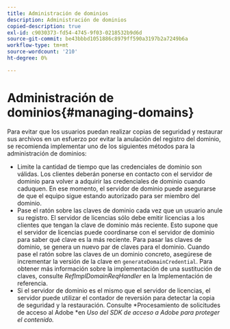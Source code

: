 ```yaml
---
title: Administración de dominios
description: Administración de dominios
copied-description: true
exl-id: c9030373-fd54-4745-9f03-0218532b9d6d
source-git-commit: be43bbbd1051886c8979ff590a3197b2a7249b6a
workflow-type: tm+mt
source-wordcount: '210'
ht-degree: 0%

---
```


# Administración de dominios{#managing-domains}

Para evitar que los usuarios puedan realizar copias de seguridad y restaurar sus archivos en un esfuerzo por evitar la anulación del registro del dominio, se recomienda implementar uno de los siguientes métodos para la administración de dominios:

* Limite la cantidad de tiempo que las credenciales de dominio son válidas. Los clientes deberán ponerse en contacto con el servidor de dominio para volver a adquirir las credenciales de dominio cuando caduquen. En ese momento, el servidor de dominio puede asegurarse de que el equipo sigue estando autorizado para ser miembro del dominio.
* Pase el ratón sobre las claves de dominio cada vez que un usuario anule su registro. El servidor de licencias sólo debe emitir licencias a los clientes que tengan la clave de dominio más reciente. Esto supone que el servidor de licencias puede coordinarse con el servidor de dominio para saber qué clave es la más reciente. Para pasar las claves de dominio, se genera un nuevo par de claves para el dominio. Cuando pase el ratón sobre las claves de un dominio concreto, asegúrese de incrementar la versión de la clave en `generateDomainCredential`. Para obtener más información sobre la implementación de una sustitución de claves, consulte *RefImplDomainReqHandler* en la Implementación de referencia.
* Si el servidor de dominio es el mismo que el servidor de licencias, el servidor puede utilizar el contador de reversión para detectar la copia de seguridad y la restauración. Consulte *Procesamiento de solicitudes de acceso al Adobe *en *Uso del SDK de acceso a Adobe para proteger el contenido.*
